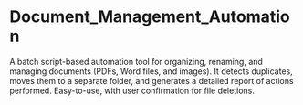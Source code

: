 # Document_Management_Automation
A batch script-based automation tool for organizing, renaming, and managing documents (PDFs, Word files, and images). It detects duplicates, moves them to a separate folder, and generates a detailed report of actions performed. Easy-to-use, with user confirmation for file deletions.
